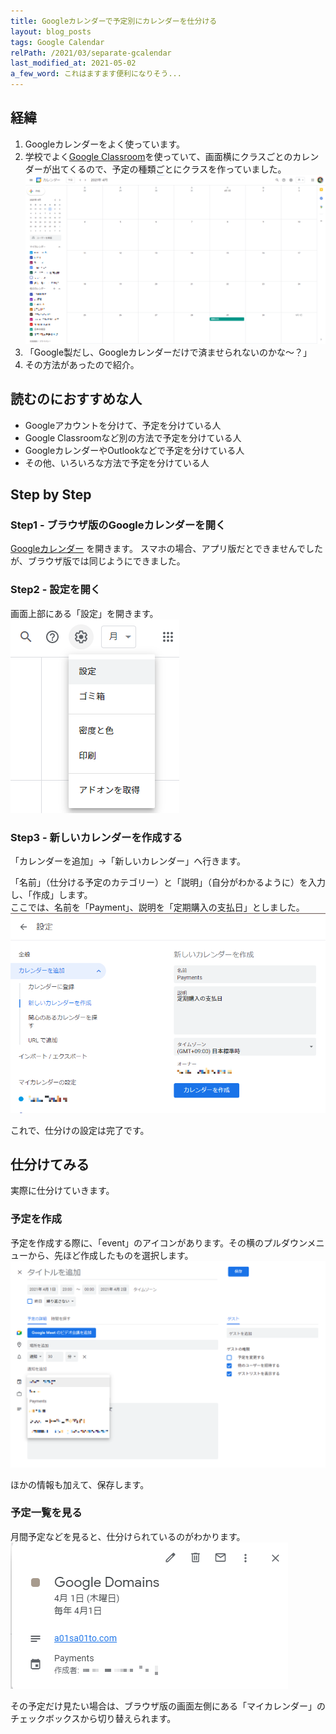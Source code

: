 ```yaml
---
title: Googleカレンダーで予定別にカレンダーを仕分ける
layout: blog_posts
tags: Google Calendar
relPath: /2021/03/separate-gcalendar
last_modified_at: 2021-05-02
a_few_word: これはますます便利になりそう...
---
```


## 経緯
1. Googleカレンダーをよく使っています。<br>
2. 学校でよく[Google Classroom](http://classroom.google.com/)を使っていて、画面横にクラスごとのカレンダーが出てくるので、予定の種類ごとにクラスを作っていました。<br>![モザイクがかかっているけど、横にとにかく仕分けられている](/img/blog/2021/03/separate-gcalendar/01.png)
3. 「Google製だし、Googleカレンダーだけで済ませられないのかな～？」<br>
4. その方法があったので紹介。

## 読むのにおすすめな人
 - Googleアカウントを分けて、予定を分けている人
 - Google Classroomなど別の方法で予定を分けている人
 - GoogleカレンダーやOutlookなどで予定を分けている人
 - その他、いろいろな方法で予定を分けている人

## Step by Step

### Step1 - ブラウザ版のGoogleカレンダーを開く

[Googleカレンダー](https://calendar.google.com/) を開きます。
スマホの場合、アプリ版だとできませんでしたが、ブラウザ版では同じようにできました。

### Step2 - 設定を開く

画面上部にある「設定」を開きます。
![](/img/blog/2021/03/separate-gcalendar/02.png)

### Step3 - 新しいカレンダーを作成する

「カレンダーを追加」→「新しいカレンダー」へ行きます。

「名前」（仕分ける予定のカテゴリー）と「説明」（自分がわかるように）を入力し、「作成」します。<br>
ここでは、名前を「Payment」、説明を「定期購入の支払日」としました。
![入力して作成する](/img/blog/2021/03/separate-gcalendar/03.png)

これで、仕分けの設定は完了です。

## 仕分けてみる

実際に仕分けていきます。

### 予定を作成

予定を作成する際に、「<span class="material-icons">event</span>」のアイコンがあります。その横のプルダウンメニューから、先ほど作成したものを選択します。<br>
![](/img/blog/2021/03/separate-gcalendar/04.png)

ほかの情報も加えて、保存します。

### 予定一覧を見る

月間予定などを見ると、仕分けられているのがわかります。
![](/img/blog/2021/03/separate-gcalendar/05.png)

その予定だけ見たい場合は、ブラウザ版の画面左側にある「マイカレンダー」のチェックボックスから切り替えられます。
